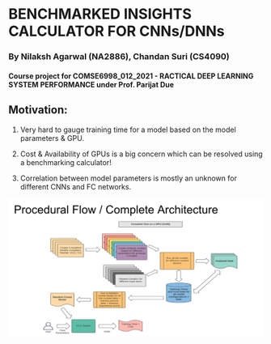 # BENCHMARKED INSIGHTS CALCULATOR FOR CNNs/DNNs

### By Nilaksh Agarwal (NA2886), Chandan Suri (CS4090)

#### Course project for COMSE6998_012_2021 - RACTICAL DEEP LEARNING SYSTEM PERFORMANCE under Prof. Parijat Due

## Motivation:

1. Very hard to gauge training time for a model based on the model parameters & GPU.

2. Cost & Availability of GPUs is a big concern which can be resolved using a benchmarking calculator!

3. Correlation between model parameters is mostly an unknown for different CNNs and FC networks.

![alt text](Pipeline.png)
